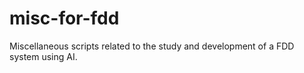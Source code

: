 # misc-for-fdd
Miscellaneous scripts related to the study and development of a FDD system using AI.
